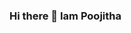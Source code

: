 ### Hi there 👋 Iam Poojitha

<!--
**Poojitha319/Poojitha319** is a ✨ _special_ ✨ repository because its `README.md` (this file) appears on your GitHub profile.

Here are some ideas to get you started:

- 🔭 I’m currently working on MLops
- 🌱 I’m currently learning MLops
- 💬 Ask me about MachineLearning,Python
- 📫 How to reach me: saipoojithasajjavarapu@gmail.com
- ⚡ Fun fact: I am an ambivert :)
